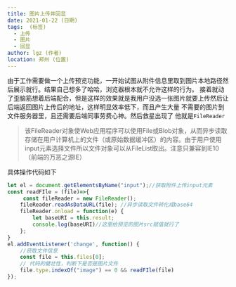 ```yaml
---
title: 图片上传并回显
date: 2021-01-22 (日期)
tags:  (标签)
  - 上传
  - 图片
  - 回显
author: lgz (作者)
location: 郑州 (位置)
---
```


  由于工作需要做一个上传预览功能，一开始试图从附件信息里取到图片本地路径然后展示就行。结果自己想多了哈哈，浏览器根本就不允许这样的行为。
接着就动了歪脑筋想着后端配合，但是这样的效果就是我用户没选一张图片就要上传然后让后端返回图片上传后的地址，这样明显效率低下，而且产生大量
不需要的图片到文件服务器里，且还需要后端同事劳费心神。然后救星出现了  他就是`FileReader`
>该FileReader对象使Web应用程序可以使用File或Blob对象，从而异步读取存储在用户计算机上的文件（或原始数据缓冲区）的内容。由于用户使用input元素选择文件所以文件对象可以从FileList取出。注意只兼容到IE10（前端的万恶之源IE）

具体操作代码如下
```js
let el = document.getElementsByName("input");//获取附件上传input元素
const readFIle = (file)=>{
     const fileReader = new FileReader();
    fileReader.readAsDataURL(file); //异步读取文件转化成base64                   
    fileReader.onload = function(e) {
        let baseURI = this.result;
        console.log(baseURI)//这里给预览的图片src赋值就行了
    };
}
el.addEventListener('change', function() {
    //获取文件信息
    const file = this.files[0];                
    // 代码的健壮性，判断下是否是图片文件          
    file.type.indexOf("image") == 0 && readFIle(file)
});
```